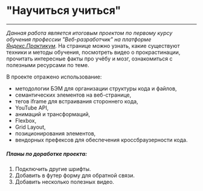 # "Научиться учиться"
_____
*Данная работа является итоговым проектом по первому курсу обучения профессии "Веб-разработчик" на платформе [Яндекс.Практикум](https://praktikum.yandex.ru/profile/web/ "Профессия веб-разработчик").*
На странице можно узнать, какие существуют техники и методы обучения, посмотреть видео о прокрастинации, прочитать интересные факты про учёбу и мозг, ознакомиться с полезными ресурсами по теме.

В проекте отражено использование:
* методологии БЭМ для организации структуры кода и файлов,
* семантических элементов на веб-странице,
* тегов iframe для встраивания стороннего кода,
* YouTube API,
* анимаций и трансформаций,
* Flexbox,
* Grid Layout,
* позиционирования элементов,
* вендорных префексов для обеспечения кроссбраузерности кода.

##### Планы по доработке проекта:
1. Подключить другие шрифты.
2. Добавить в футер форму для обратной связи.
3. Добавить несколько полезных видео.
